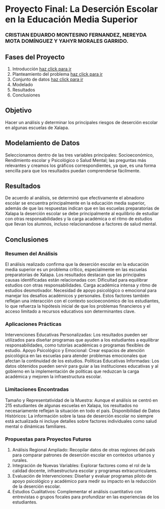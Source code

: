 # Proyecto Final: La Deserción Escolar en la Educación Media Superior
### CRISTIAN EDUARDO MONTESINO FERNANDEZ, NEREYDA MOTA DOMÍNGUEZ Y YAHYR MORALES GARRIDO.
## Fases del Proyecto
1. Introducción [haz click para ir](Introducción.md)
2. Planteamiento del problema [haz click para ir](https://github.com/CrisEmf/Proyecto-Ciencia-de-Datos/blob/60e46b8d59de9277511edb729c67f3c1ca2b5dd9/Planteamiento%20del%20problema.md)
3. Conjunto de datos [haz click para ir]()
5. Modelado
6. Resultados
7. Conclusiones

## Objetivo
Hacer un análisis y determinar los principales riesgos de deserción escolar en algunas escuelas de Xalapa.

## Modelamiento de Datos
Seleccionamos dentro de las tres variables principales: Socioeconómico, Rendimiento escolar y Psicológico o Salud Mental; las preguntas más relevantes y creamos los gráficos correspondientes, ya que, es una forma sencilla para que los resultados puedan comprenderse fácilmente.
## Resultados
De acuerdo al análisis, se determinó que efectivamente el abnadono escolar se encuentra principalmente en la educación media superior, además de que las respuestas indican que en las escuelas preparatorias de Xalapa la deserción escolar se debe principalmente al equilibrio de estudiar con otras responsabilidades y la carga académica o el ritmo de estudios que llevan los alumnos, incluso relacionandose a factores de salud mental.
## Conclusiones
### Resumen del Análisis
El análisis realizado confirma que la deserción escolar en la educación media superior es un problema crítico, especialmente en las escuelas preparatorias de Xalapa. Los resultados destacan que las principales causas identificadas están relacionadas con:
Dificultad para equilibrar estudios con otras responsabilidades.
Carga académica intensa y ritmo de estudios desmotivador.
Necesidad de apoyo psicológico o emocional para manejar los desafíos académicos y personales.
Estos factores también reflejan una interacción con el contexto socioeconómico de los estudiantes, lo que refuerza la hipótesis inicial de que los problemas financieros y el acceso limitado a recursos educativos son determinantes clave.
### Aplicaciones Prácticas
Intervenciones Educativas Personalizadas: Los resultados pueden ser utilizados para diseñar programas que ayuden a los estudiantes a equilibrar responsabilidades, como tutorías académicas o programas flexibles de estudio.
Apoyo Psicológico y Emocional: Crear espacios de atención psicológica en las escuelas para atender problemas emocionales que afectan la continuidad de los estudios.
Políticas Educativas Informadas: Los datos obtenidos pueden servir para guiar a las instituciones educativas y al gobierno en la implementación de políticas que reduzcan la carga académica y mejoren la infraestructura escolar.
### Limitaciones Encontradas
Tamaño y Representatividad de la Muestra: Aunque el análisis se centró en 215 estudiantes de algunas escuelas en Xalapa, los resultados no necesariamente reflejan la situación en todo el país.
Disponibilidad de Datos Históricos: La información sobre la tasa de deserción escolar no siempre está actualizada ni incluye detalles sobre factores individuales como salud mental o dinámicas familiares.
### Propuestas para Proyectos Futuros
1. Análisis Regional Ampliado: Recopilar datos de otras regiones del país para comparar patrones de deserción escolar en contextos urbanos y rurales.
2. Integración de Nuevas Variables: Explorar factores como el rol de la calidad docente, infraestructura escolar y programas extracurriculares.
4. Evaluación de Intervenciones: Diseñar y evaluar programas piloto de apoyo psicológico y académico para medir su impacto en la reducción de la deserción escolar.
5. Estudios Cualitativos: Complementar el análisis cuantitativo con entrevistas o grupos focales para profundizar en las experiencias de los estudiantes.

